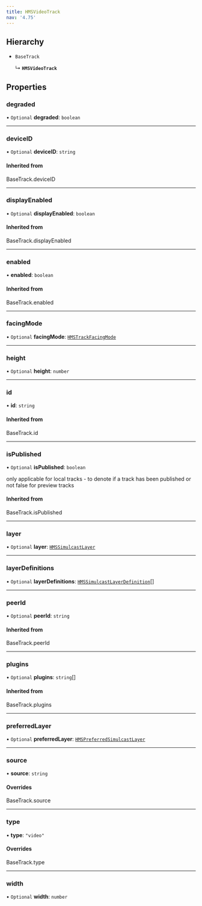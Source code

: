 ```yaml
---
title: HMSVideoTrack
nav: '4.75'
---
```


## Hierarchy

- `BaseTrack`

  ↳ **`HMSVideoTrack`**

## Properties

### degraded

• `Optional` **degraded**: `boolean`

---

### deviceID

• `Optional` **deviceID**: `string`

#### Inherited from

BaseTrack.deviceID

---

### displayEnabled

• `Optional` **displayEnabled**: `boolean`

#### Inherited from

BaseTrack.displayEnabled

---

### enabled

• **enabled**: `boolean`

#### Inherited from

BaseTrack.enabled

---

### facingMode

• `Optional` **facingMode**: [`HMSTrackFacingMode`](/api-reference/javascript/v2/home/content#hmstrackfacingmode)

---

### height

• `Optional` **height**: `number`

---

### id

• **id**: `string`

#### Inherited from

BaseTrack.id

---

### isPublished

• `Optional` **isPublished**: `boolean`

only applicable for local tracks - to denote if a track has been published or not
false for preview tracks

#### Inherited from

BaseTrack.isPublished

---

### layer

• `Optional` **layer**: [`HMSSimulcastLayer`](/api-reference/javascript/v2/enums/HMSSimulcastLayer)

---

### layerDefinitions

• `Optional` **layerDefinitions**: [`HMSSimulcastLayerDefinition`](/api-reference/javascript/v2/interfaces/HMSSimulcastLayerDefinition)[]

---

### peerId

• `Optional` **peerId**: `string`

#### Inherited from

BaseTrack.peerId

---

### plugins

• `Optional` **plugins**: `string`[]

#### Inherited from

BaseTrack.plugins

---

### preferredLayer

• `Optional` **preferredLayer**: [`HMSPreferredSimulcastLayer`](/api-reference/javascript/v2/home/content#hmspreferredsimulcastlayer)

---

### source

• **source**: `string`

#### Overrides

BaseTrack.source

---

### type

• **type**: `"video"`

#### Overrides

BaseTrack.type

---

### width

• `Optional` **width**: `number`

